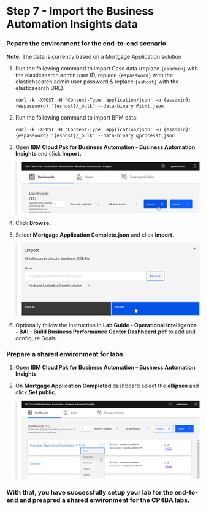 # Step 7 - Import the Business Automation Insights data

### Pepare the environment for the end-to-end scenario

**Note:** The data is currently based on a Mortgage Application solution

1. Run the following command to import Case data (replace `{esadmin}` with the elasticsearch admin user ID, replace `{espassword}` with the elastichsearch admin user password & replace `{eshost}` with the elasticsearch URL).

   ```
   curl -k -XPOST -H 'Content-Type: application/json' -u {esadmin}:{espassword} '{eshost}/_bulk' --data-binary @icmt.json
   ```

2. Run the following command to import BPM data:

   ```
   curl -k -XPOST -H 'Content-Type: application/json' -u {esadmin}:{espassword} '{eshost}/_bulk' --data-binary @processt.json
   ```
3.  Open **IBM Cloud Pak for Business Automation - Business Automation Insights** and click **Import.**

> ![](images/BAI-1.png)

4.  Click **Browse.**

5.  Select **Mortgage Application Complete.json** and click **Import**.

> ![](images/BAI-2.png)

6.  Optionally follow the instruction in **Lab Guide - Operational Intelligence - BAI - Build Business Performance Center Dashboard.pdf** to add and configure Goals.

 

### Prepare a shared environment for labs

1. Open **IBM Cloud Pak for Business Automation – Business Automation Insights**

2.	On **Mortgage Application Completed** dashboard select the **ellipses** and click **Set public**.

> ![](images/BAI-3.png)


### With that, you have successfully setup your lab for the end-to-end and preapred a shared environment for the CP4BA labs.




